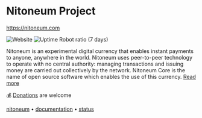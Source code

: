 
# Nitoneum Project

https://nitoneum.com

![Website](https://img.shields.io/website?down_color=red&down_message=down&up_color=success&up_message=up&url=https%3A%2F%2Fnitoneum.com) ![Uptime Robot ratio (7 days)](https://img.shields.io/uptimerobot/ratio/7/m788016512-c588ac46f17e954369b914ca)

Nitoneum is an experimental digital currency that enables instant payments to anyone, anywhere in the world. Nitoneum uses peer-to-peer technology to operate with no central authority: managing transactions and issuing money are carried out collectively by the network. Nitoneum Core is the name of open source software which enables the use of this currency. [Read more](https://github.com/nitoneum/core#readme)


💰 [Donations](https://github.com/nitoneum/donations#readme) are welcome

[nitoneum](https://nitoneum.com/) • [documentation](https://docs.nitoneum.com/) • [status](https://status.nitoneum.com/status)
